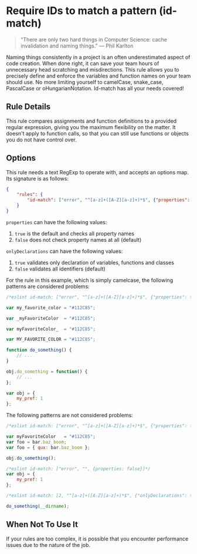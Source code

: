 # Require IDs to match a pattern (id-match)

> "There are only two hard things in Computer Science: cache invalidation and naming things." — Phil Karlton

Naming things consistently in a project is an often underestimated aspect of code creation.
When done right, it can save your team hours of unnecessary head scratching and misdirections.
This rule allows you to precisely define and enforce the variables and function names on your team should use.
No more limiting yourself to camelCase, snake_case, PascalCase or oHungarianNotation. Id-match has all your needs covered!

## Rule Details

This rule compares assignments and function definitions to a provided regular expression, giving you the maximum flexibility on the matter.
It doesn't apply to function calls, so that you can still use functions or objects you do not have control over.

## Options

This rule needs a text RegExp to operate with, and accepts an options map. Its signature is as follows:

```json
{
    "rules": {
        "id-match": ["error", "^[a-z]+([A-Z][a-z]+)*$", {"properties": false}]
    }
}
```

`properties` can have the following values:

1. `true` is the default and checks all property names
2. `false` does not check property names at all (default)

`onlyDeclarations` can have the following values:

1. `true` validates only declaration of variables, functions and classes
2. `false` validates all identifiers (default)

For the rule in this example, which is simply camelcase, the following patterns are considered problems:

```js
/*eslint id-match: ["error", "^[a-z]+([A-Z][a-z]+)*$", {"properties": true}]*/

var my_favorite_color = "#112C85";

var _myFavoriteColor  = "#112C85";

var myFavoriteColor_  = "#112C85";

var MY_FAVORITE_COLOR = "#112C85";

function do_something() {
    // ...
}

obj.do_something = function() {
    // ...
};

var obj = {
    my_pref: 1
};
```

The following patterns are not considered problems:

```js
/*eslint id-match: ["error", "^[a-z]+([A-Z][a-z]+)*$", {"properties": false}]*/

var myFavoriteColor   = "#112C85";
var foo = bar.baz_boom;
var foo = { qux: bar.baz_boom };

obj.do_something();

/*eslint id-match: ["error", "", {properties: false}]*/
var obj = {
    my_pref: 1
};

/*eslint id-match: [2, "^[a-z]+([A-Z][a-z]+)*$", {"onlyDeclarations": true}]*/

do_something(__dirname);
```

## When Not To Use It

If your rules are too complex, it is possible that you encounter performance issues due to the nature of the job.
